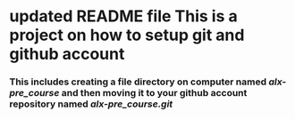 # updated README file This is a project on how to setup git and github account
### This includes creating a file directory on computer named *alx-pre_course* and then moving it to your github account repository named *alx-pre_course.git*
